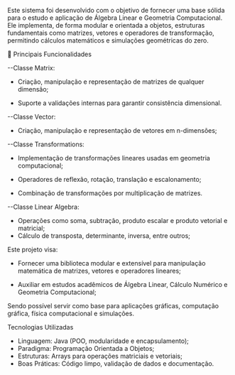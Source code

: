 Este sistema foi desenvolvido com o objetivo de fornecer uma base sólida para o estudo e aplicação de Álgebra Linear e Geometria Computacional. Ele implementa, de forma modular e orientada a objetos, estruturas fundamentais como matrizes, vetores e operadores de transformação, permitindo cálculos matemáticos e simulações geométricas do zero.

🔹 Principais Funcionalidades

--Classe Matrix:

- Criação, manipulação e representação de matrizes de qualquer dimensão;

- Suporte a validações internas para garantir consistência dimensional.


--Classe Vector:

- Criação, manipulação e representação de vetores em n-dimensões;


--Classe Transformations:

- Implementação de transformações lineares usadas em geometria computacional;

- Operadores de reflexão, rotação, translação e escalonamento;

- Combinação de transformações por multiplicação de matrizes.
  
--Classe Linear Algebra:
- Operações como soma, subtração, produto escalar e produto vetorial e matricial;
-  Cálculo de transposta, determinante, inversa, entre outros;

Este projeto visa:

- Fornecer uma biblioteca modular e extensível para manipulação matemática de matrizes, vetores e operadores lineares;

- Auxiliar em estudos acadêmicos de Álgebra Linear, Cálculo Numérico e Geometria Computacional;

Sendo possível servir como base para aplicações gráficas, computação gráfica, física computacional e simulações.

Tecnologias Utilizadas
- Linguagem: Java (POO, modularidade e encapsulamento);
- Paradigma: Programação Orientada a Objetos;
- Estruturas: Arrays para operações matriciais e vetoriais;
- Boas Práticas: Código limpo, validação de dados e documentação.
